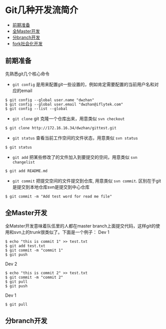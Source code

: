 # Git几种开发流简介

* [前期准备](#pre)
* [全Master开发](#allmaster)
* [分branch开发](#branch)
* [fork社会化开发](#fork)


<a name="pre"></a>
## 前期准备
先熟悉git几个核心命令

* `git config` 是用来配置git一些设置的，例如肯定需要配置的当前用户名和对应的email
```shell
$ git config --global user.name "dwzhan"
$ git config --global user.email "dwzhan@iflytek.com"
$ git config --list --global
```

* `git clone` git 克隆一个仓库出来，用意类似 `svn checkout`
```shell
$ git clone http://172.16.16.34/dwzhan/gittest.git
```

* `git status` 查看当前工作空间的文件状态，用意类似 `svn status`
```shell
$ git status
```

* `git add` 把某些修改了的文件加入到要提交的空间，用意类似 `svn changelist`
```shell
$ git add README.md
```

* `git commit` 把提交空间的文件提交到仓库, 用意类似 `svn commit`. 区别在于git是提交到本地仓库svn是提交到中心仓库
```shell
$ git commit -m "Add test word for read me file"
```

<a name="allmaster"></a>
## 全Master开发

全Matster开发意味着队伍里的人都在master branch上面提交代码，这样git的使用和svn上的trunk很类似了。下面是一个例子：
Dev 1
```shell
$ echo "this is commit 1" >> test.txt
$ git add test.txt
$ git commit -m "commit 1"
$ git push
```
Dev 2
```shell
$ echo "this is commit 2" >> test.txt
$ git commit -m "commit 2"
$ git pull
$ git push
```
Dev 1
```shell
$ git pull
```

<a name="branch"></a>
## 分branch开发
